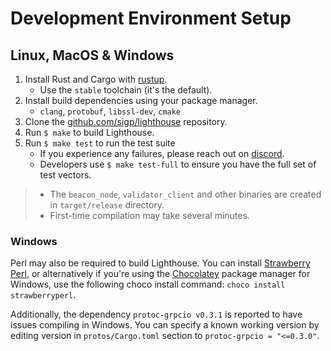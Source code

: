 # Development Environment Setup

## Linux, MacOS & Windows

1. Install Rust and Cargo with [rustup](https://rustup.rs/).
	- Use the `stable` toolchain (it's the default).
1. Install build dependencies using your package manager.
    - `clang`, `protobuf`, `libssl-dev`, `cmake`
1. Clone the [github.com/sigp/lighthouse](https://github.com/sigp/lighthouse)
   repository.
1. Run `$ make` to build Lighthouse.
1. Run `$ make test` to run the test suite
	- If you experience any failures, please reach out on
		[discord](https://discord.gg/cyAszAh).
	- Developers use `$ make test-full` to ensure you have the full set of
		test vectors.

> - The `beacon_node`, `validator_client` and other binaries are created in
>   `target/release` directory.
> - First-time compilation may take several minutes.

### Windows

Perl may also be required to build Lighthouse. You can install [Strawberry
Perl](http://strawberryperl.com/), or alternatively if you're using the [Chocolatey](https://chocolatey.org/) package manager for Windows, use the following choco install command: `choco install strawberryperl`.

Additionally, the dependency `protoc-grpcio v0.3.1` is reported to have issues
compiling in Windows. You can specify a known working version by editing
version in `protos/Cargo.toml`  section to `protoc-grpcio = "<=0.3.0"`.
